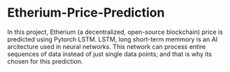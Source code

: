 # Etherium-Price-Prediction
In this project, Etherium (a decentralized, open-source blockchain) price is predicted using Pytorch LSTM. LSTM, long short-term memmory is an AI arcitecture used in neural networks. This network can process entire sequences of data instead of just single data points; and that is why its chosen for this prediction. 
